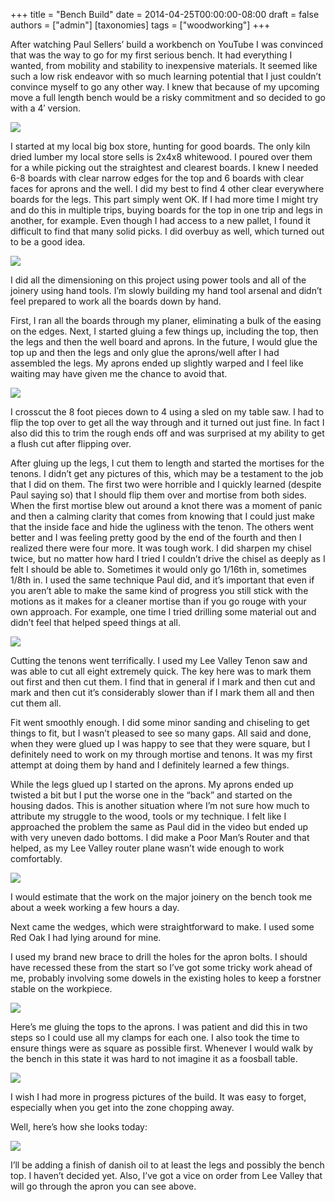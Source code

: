 +++
title = "Bench Build"
date = 2014-04-25T00:00:00-08:00
draft = false
authors = ["admin"]
[taxonomies]
tags = ["woodworking"]
+++

After watching Paul Sellers’ build a workbench on YouTube I was convinced that
was the way to go for my first serious bench. It had everything I wanted, from
mobility and stability to inexpensive materials. It seemed like such a low risk
endeavor with so much learning potential that I just couldn’t convince myself to
go any other way. I knew that because of my upcoming move a full length bench
would be a risky commitment and so decided to go with a 4′ version.

<img src="20140404_019.jpg">

I started at my local big box store, hunting for good boards. The only kiln
dried lumber my local store sells is 2x4x8 whitewood. I poured over them for a
while picking out the straightest and clearest boards. I knew I needed 6-8
boards with clear narrow edges for the top and 6 boards with clear faces for
aprons and the well. I did my best to find 4 other clear everywhere boards for
the legs. This part simply went OK. If I had more time I might try and do this
in multiple trips, buying boards for the top in one trip and legs in another,
for example. Even though I had access to a new pallet, I found it difficult to
find that many solid picks. I did overbuy as well, which turned out to be a good
idea.

<img src="20140404_012.jpg">

I did all the dimensioning on this project using power tools and all of the
joinery using hand tools. I’m slowly building my hand tool arsenal and didn’t
feel prepared to work all the boards down by hand.

First, I ran all the boards through my planer, eliminating a bulk of the easing
on the edges. Next, I started gluing a few things up, including the top, then
the legs and then the well board and aprons. In the future, I would glue the top
up and then the legs and only glue the aprons/well after I had assembled the
legs. My aprons ended up slightly warped and I feel like waiting may have given
me the chance to avoid that.

<img src="20140406_029.jpg">

I crosscut the 8 foot pieces down to 4 using a sled on my table saw. I had to
flip the top over to get all the way through and it turned out just fine. In
fact I also did this to trim the rough ends off and was surprised at my ability
to get a flush cut after flipping over.

After gluing up the legs, I cut them to length and started the mortises for the
tenons. I didn’t get any pictures of this, which may be a testament to the job
that I did on them. The first two were horrible and I quickly learned (despite
Paul saying so) that I should flip them over and mortise from both sides. When
the first mortise blew out around a knot there was a moment of panic and then a
calming clarity that comes from knowing that I could just make that the inside
face and hide the ugliness with the tenon. The others went better and I was
feeling pretty good by the end of the fourth and then I realized there were four
more. It was tough work. I did sharpen my chisel twice, but no matter how hard I
tried I couldn’t drive the chisel as deeply as I felt I should be able to.
Sometimes it would only go 1/16th in, sometimes 1/8th in. I used the same
technique Paul did, and it’s important that even if you aren’t able to make the
same kind of progress you still stick with the motions as it makes for a cleaner
mortise than if you go rouge with your own approach. For example, one time I
tried drilling some material out and didn’t feel that helped speed things at
all.

<img src="20140421_043.jpg">

Cutting the tenons went terrifically. I used my Lee Valley Tenon saw and was
able to cut all eight extremely quick. The key here was to mark them out first
and then cut them. I find that in general if I mark and then cut and mark and
then cut it’s considerably slower than if I mark them all and then cut them all.

Fit went smoothly enough. I did some minor sanding and chiseling to get things
to fit, but I wasn’t pleased to see so many gaps. All said and done, when they
were glued up I was happy to see that they were square, but I definitely need to
work on my through mortise and tenons. It was my first attempt at doing them by
hand and I definitely learned a few things.

While the legs glued up I started on the aprons. My aprons ended up twisted a
bit but I put the worse one in the “back” and started on the housing dados. This
is another situation where I’m not sure how much to attribute my struggle to the
wood, tools or my technique. I felt like I approached the problem the same as
Paul did in the video but ended up with very uneven dado bottoms. I did make a
Poor Man’s Router and that helped, as my Lee Valley router plane wasn’t wide
enough to work comfortably.

<img src="20140421_042.jpg">

I would estimate that the work on the major joinery on the bench took me about a
week working a few hours a day.

Next came the wedges, which were straightforward to make. I used some Red Oak I
had lying around for mine.

I used my brand new brace to drill the holes for the apron bolts. I should have
recessed these from the start so I’ve got some tricky work ahead of me, probably
involving some dowels in the existing holes to keep a forstner stable on the
workpiece.

<img src="20140422_163322.jpg">

Here’s me gluing the tops to the aprons. I was patient and did this in two steps
so I could use all my clamps for each one. I also took the time to ensure things
were as square as possible first. Whenever I would walk by the bench in this
state it was hard to not imagine it as a foosball table.

<img src="20140422_045.jpg">

I wish I had more in progress pictures of the build. It was easy to forget,
especially when you get into the zone chopping away.

Well, here’s how she looks today:

<img src="20140424_002.jpg">

I’ll be adding a finish of danish oil to at least the legs and possibly the
bench top. I haven’t decided yet. Also, I’ve got a vice on order from Lee Valley
that will go through the apron you can see above.
